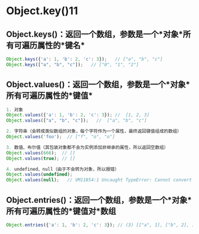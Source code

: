 # Object.key\(\)11

## Object.keys\(\)：返回一个数组，参数是一个\*对象\*所有可遍历属性的\*键名\*

```javascript
Object.keys({'a': 1, 'b': 2, 'c': 3});   // ["a", "b", "c"]
Object.keys(["a", "b", "c"]);   // ["0", "1", "2"]
```

## Object.values\(\)：返回一个数组，参数是一个\*对象\*所有可遍历属性的\*键值\*

```javascript
1. 对象
Object.values({'a': 1, 'b': 2, 'c': 3}); //  [1, 2, 3]
Object.values(["a", "b", "c"]);   //  ["a", "b", "c"]

2. 字符串（会转成类似数组的对象，每个字符作为一个属性，最终返回键值组成的数组）
Object.values('foo');  // ["f", "o", "o"]

3. 数值、布尔值（其包装对象都不会为实例添加非继承的属性，所以返回空数组）
Object.values(666);  // []
Object.values(true); // []

4. undefined、null（由于不会转为对象，所以报错）
Object.values(undefined);
Object.values(null);   // VM11854:1 Uncaught TypeError: Cannot convert undefined or null to object
```

## Object.entries\(\)：返回一个数组，参数是一个\*对象\*所有可遍历属性的\*键值对\*数组

```javascript
Object.entries({'a': 1, 'b': 2, 'c': 3}); // (3) [["a", 1], ["b", 2], ["c", 3]]
```



